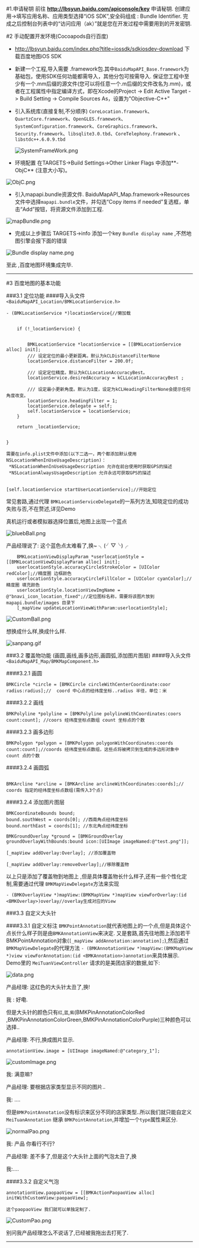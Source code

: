 
#1.申请秘钥 
   前往 **<http://lbsyun.baidu.com/apiconsole/key>** 申请秘钥.
   创建应用->填写应用名称、应用类型选择“iOS SDK”,安全码组成 : Bundle Identifier. 完成之后控制台列表中的“访问应用（ak）”就是您在开发过程中需要用到的开发密钥.
   
   
   
   
#2 手动配置开发环境(Cocoapods自行百度)
 * <http://lbsyun.baidu.com/index.php?title=iossdk/sdkiosdev-download> 下载百度地图iOS SDK
 
 * 新建一个工程,导入需要 .framework包.其中`BaiduMapAPI_Base.framework`为基础包，使用SDK任何功能都需导入，其他分包可按需导入.
   保证您工程中至少有一个.mm后缀的源文件(您可以将任意一个.m后缀的文件改名为.mm)，或者在工程属性中指定编译方式，即在Xcode的Project -> Edit Active Target -> Build Setting -> Compile Sources As，设置为"Objective-C++"
 
 
 * 引入系统库(直接复制,不分顺序) `CoreLocation.framework`、 `QuartzCore.framework`、`OpenGLES.framework`、`SystemConfiguration.framework`、`CoreGraphics.framework`、`Security.framework`、`libsqlite3.0.tbd`、`CoreTelephony.framework` 、`libstdc++.6.0.9.tbd`
 
    ![SystemFrameWork.png](http://upload-images.jianshu.io/upload_images/668391-77fc580aee451e0c.png?imageMogr2/auto-orient/strip%7CimageView2/2/w/1240)
 

* 环境配置 在TARGETS->Build Settings->Other Linker Flags 中添加**-ObjC** (注意大小写)。

![ObjC.png](http://upload-images.jianshu.io/upload_images/668391-3eb5d1f2c0a7b7fe.png?imageMogr2/auto-orient/strip%7CimageView2/2/w/1240)
     
* 引入mapapi.bundle资源文件. BaiduMapAPI_Map.framework->Resources文件中选择`mapapi.bundle`文件，并勾选“Copy items if needed”复选框，单击“Add”按钮，将资源文件添加到工程.

![mapBundle.png](http://upload-images.jianshu.io/upload_images/668391-52e33f1ed0b9991b.png?imageMogr2/auto-orient/strip%7CimageView2/2/w/1240)
* 完成以上步骤后 TARGETS->info 添加一个key `Bundle display name` ,不然地图引擎会报下面的错误
         
![Bundle display name.png](http://upload-images.jianshu.io/upload_images/668391-312ffbfa8198b9e2.png?imageMogr2/auto-orient/strip%7CimageView2/2/w/1240)
     
 
 
 
 至此 ,百度地图环境集成完毕.    
- - - -



#3 百度地图的基本功能

###3.1 定位功能
####导入头文件 `<BaiduMapAPI_Location/BMKLocationService.h>`

```
- (BMKLocationService *)locationService{//懒加载


    if (!_locationService) {
        
        
        BMKLocationService *locationService = [[BMKLocationService alloc] init];
        /// 设定定位的最小更新距离。默认为kCLDistanceFilterNone
        locationService.distanceFilter = 200.0f;
        
        /// 设定定位精度。默认为kCLLocationAccuracyBest。
        locationService.desiredAccuracy = kCLLocationAccuracyBest ;
        
        /// 设定最小更新角度。默认为1度，设定为kCLHeadingFilterNone会提示任何角度改变。
        locationService.headingFilter = 1;
        locationService.delegate = self;
        self.locationService = locationService;
    }

    return _locationService;


}

```

```
需要在info.plist文件中添加(以下二选一，两个都添加默认使用NSLocationWhenInUseUsageDescription)：
 *NSLocationWhenInUseUsageDescription 允许在前台使用时获取GPS的描述
 *NSLocationAlwaysUsageDescription 允许永远可获取GPS的描述
 
 
[self.locationService startUserLocationService];//开始定位

```

常见套路,通过代理 `BMKLocationServiceDelegate`的一系列方法,知晓定位的成功失败与否,不在赘述,详见Demo


真机运行或者模拟器选择位置后,地图上出现一个蓝点 

![bluebBall.png](http://upload-images.jianshu.io/upload_images/668391-0d3ca8eee061dbdd.png?imageMogr2/auto-orient/strip%7CimageView2/2/w/1240)

产品经理说了: 这个蓝色点太难看了,换~  ╮(╯▽╰)╭

```
    BMKLocationViewDisplayParam *userlocationStyle = [[BMKLocationViewDisplayParam alloc] init];
    userlocationStyle.accuracyCircleStrokeColor = [UIColor redColor];//精度圈 边框颜色
    userlocationStyle.accuracyCircleFillColor = [UIColor cyanColor];//精度圈 填充颜色
    userlocationStyle.locationViewImgName = @"bnavi_icon_location_fixed";//定位图标名称，需要将该图片放到 mapapi.bundle/images 目录下
    [_mapView updateLocationViewWithParam:userlocationStyle];

```
![CustomBall.png](http://upload-images.jianshu.io/upload_images/668391-e4decfdedcd36b54.png?imageMogr2/auto-orient/strip%7CimageView2/2/w/1240)


想换成什么样,换成什么样.
 

![sanpang.gif](http://upload-images.jianshu.io/upload_images/668391-393371b01c9b7e42.gif?imageMogr2/auto-orient/strip)
 
 
###3.2 覆盖物功能 (画圆,画线,画多边形,画圆弧,添加图片图层)
####导入头文件 `<BaiduMapAPI_Map/BMKMapComponent.h>`

####3.2.1 画圆

 ```
 BMKCircle *circle = [BMKCircle circleWithCenterCoordinate:coor radius:radius];//  coord 中心点的经纬度坐标..radius 半径，单位：米
 
 ```   
 
####3.2.2 画线 

 ```
BMKPolyline *polyline = [BMKPolyline polylineWithCoordinates:coors count:count]; //coors 经纬度坐标点数组 count 坐标点的个数

 ```
####3.2.3 画多边形

```
BMKPolygon *polygon = [BMKPolygon polygonWithCoordinates:coords count:count];//coords 经纬度坐标点数组，这些点将被拷贝到生成的多边形对象中   count 点的个数

```  
####3.2.4 画圆弧

```

BMKArcline *arcline = [BMKArcline arclineWithCoordinates:coords];// coords 指定的经纬度坐标点数组(需传入3个点)

```

####3.2.4 添加图片图层

```
BMKCoordinateBounds bound;
bound.southWest = coords[0]; //西南角点经纬度坐标
bound.northEast = coords[1]; //东北角点经纬度坐标

BMKGroundOverlay *ground = [BMKGroundOverlay groundOverlayWithBounds:bound icon:[UIImage imageNamed:@"test.png"]];

``` 
 
 
 

```
[_mapView addOverlay:Overlay]; //添加覆盖物

[_mapView addOverlay:removeOverlay];//移除覆盖物

```


以上只是添加了覆盖物到地图上 ,但是具体覆盖物长什么样子,还有一些个性化定制,需要通过代理 `BMKMapViewDelegate`方法来实现

```
- (BMKOverlayView *)mapView:(BMKMapView *)mapView viewForOverlay:(id <BMKOverlay>)overlay//overlay生成对应的View

```


###3.3 自定义大头针


####3.3.1 自定义标注
`BMKPointAnnotation`就代表地图上的一个点,但是具体这个点长什么样子则是由`BMKAnnotationView`来决定.
又是套路,首先往地图上添加若干BMKPointAnnotation对象(`[_mapView addAnnotation:annotation];`),然后通过`BMKMapViewDelegate`的代理方法 `- (BMKAnnotationView *)mapView:(BMKMapView *)view viewForAnnotation:(id <BMKAnnotation>)annotation`来具体展示. Demo里的 `MeiTuanViewController` 请求的是美团店家的数据,如下:

![data.png](http://upload-images.jianshu.io/upload_images/668391-6596a0b3a6b2c3d4.png?imageMogr2/auto-orient/strip%7CimageView2/2/w/1240)

产品经理: 这红色的大头针太丑了,换!  

我 : 好嘞.

但是大头针的颜色只有`红`,`蓝`,`紫`(BMKPinAnnotationColorRed ,BMKPinAnnotationColorGreen,BMKPinAnnotationColorPurple)三种颜色可以选择..

产品经理: 不行,换成图片显示.

`annotationView.image = [UIImage imageNamed:@"category_1"];`


![customImage.png](http://upload-images.jianshu.io/upload_images/668391-06803a1d45a4b3bf.png?imageMogr2/auto-orient/strip%7CimageView2/2/w/1240)

我: 满意嘛? 


产品经理: 要根据店家类型显示不同的图片..

我: ....


但是`BMKPointAnnotation`没有标识来区分不同的店家类型..所以我们就只能自定义 `MeiTuanAnnotation` 继承 `BMKPointAnnotation`,并增加一个`type`属性来区分.

![normalPao.png](http://upload-images.jianshu.io/upload_images/668391-5252c6089ed38ce0.png?imageMogr2/auto-orient/strip%7CimageView2/2/w/1240)



我: 产品 你看行不行?

产品经理: 差不多了,但是这个大头针上面的气泡太丑了,换

我:....


####3.3.2 自定义气泡
```
annotationView.paopaoView = [[BMKActionPaopaoView alloc] initWithCustomView:paopaoView];

这个paopaoView 我们就可以单独定制了.

```

![CustomPao.png](http://upload-images.jianshu.io/upload_images/668391-7b32142bc88b0525.png?imageMogr2/auto-orient/strip%7CimageView2/2/w/1240)


别问我产品经理怎么不说话了,已经被我拖出去打死了.

------